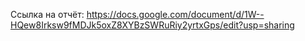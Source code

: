 Ссылка на отчёт:
https://docs.google.com/document/d/1W--HQew8Irksw9fMDJk5oxZ8XYBzSWRuRiy2yrtxGps/edit?usp=sharing

